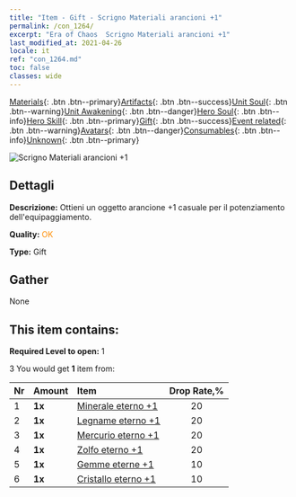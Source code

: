 ```yaml
---
title: "Item - Gift - Scrigno Materiali arancioni +1"
permalink: /con_1264/
excerpt: "Era of Chaos  Scrigno Materiali arancioni +1"
last_modified_at: 2021-04-26
locale: it
ref: "con_1264.md"
toc: false
classes: wide
---
```

 [Materials](/ItemsIT/){: .btn .btn--primary}[Artifacts](/ItemsIT/Artifacts/){: .btn .btn--success}[Unit Soul](/ItemsIT/UnitSoul/){: .btn .btn--warning}[Unit Awakening](/ItemsIT/UnitAwakening/){: .btn .btn--danger}[Hero Soul](/ItemsIT/HeroSoul/){: .btn .btn--info}[Hero Skill](/ItemsIT/HeroSkill/){: .btn .btn--primary}[Gift](/ItemsIT/Gift/){: .btn .btn--success}[Event related](/ItemsIT/Events/){: .btn .btn--warning}[Avatars](/ItemsIT/Avatars/){: .btn .btn--danger}[Consumables](/ItemsIT/Consumables/){: .btn .btn--info}[Unknown](/ItemsIT/Unknown/){: .btn .btn--primary}

 ![Scrigno Materiali arancioni +1](/images/t/i_304002.png)

## Dettagli
 **Descrizione:** Ottieni un oggetto arancione +1 casuale per il potenziamento dell'equipaggiamento.

 **Quality:** <span style="color: #FF8C00">OK</span>

 **Type:** Gift

## Gather

  None

## This item contains:

 **Required Level to open:** 1

 3 You would get **1** item  from:

  | Nr | Amount |     Item    | Drop Rate,% |
  |:---|:-------|:------------|:---------:|
  | 1 |  **1x** | [Minerale eterno +1](/ItemsIT/mat_68/) | 20 | 
  | 2 |  **1x** | [Legname eterno +1](/ItemsIT/mat_69/) | 20 | 
  | 3 |  **1x** | [Mercurio eterno +1](/ItemsIT/mat_70/) | 20 | 
  | 4 |  **1x** | [Zolfo eterno +1](/ItemsIT/mat_71/) | 20 | 
  | 5 |  **1x** | [Gemme eterne +1](/ItemsIT/mat_72/) | 10 | 
  | 6 |  **1x** | [Cristallo eterno +1](/ItemsIT/mat_73/) | 10 | 
